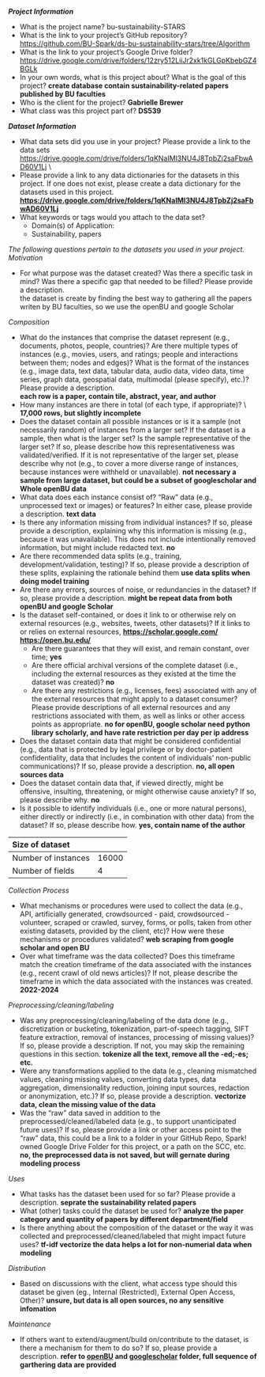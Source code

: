 ***Project Information*** 

* What is the project name? bu-sustainability-STARS 
* What is the link to your project’s GitHub repository?  https://github.com/BU-Spark/ds-bu-sustainability-stars/tree/Algorithm
* What is the link to your project’s Google Drive folder? https://drive.google.com/drive/folders/12zry512LiiJr2xk1kGLGpKbebGZ4BGLk
* In your own words, what is this project about? What is the goal of this project?  **create database contain sustainability-related papers published by BU faculties**
* Who is the client for the project? **Gabrielle Brewer**
* What class was this project part of? **DS539**

***Dataset Information***

* What data sets did you use in your project? Please provide a link to the data sets \
  https://drive.google.com/drive/folders/1qKNaIMl3NU4J8TpbZj2saFbwAD60V1Lj \
* Please provide a link to any data dictionaries for the datasets in this project. If one does not exist, please create a data dictionary for the datasets used in this project. **https://drive.google.com/drive/folders/1qKNaIMl3NU4J8TpbZj2saFbwAD60V1Lj**   
* What keywords or tags would you attach to the data set?  
  * Domain(s) of Application: 
  * Sustainability, papers

*The following questions pertain to the datasets you used in your project.*   
*Motivation* 

* For what purpose was the dataset created? Was there a specific task in mind? Was there a specific gap that needed to be filled? Please provide a description. \
the dataset is create by finding the best way to gathering all the papers writen by BU faculties, so we use the openBU and google Scholar

*Composition*

* What do the instances that comprise the dataset represent (e.g., documents, photos, people, countries)? Are there multiple types of instances (e.g., movies, users, and ratings; people and interactions between them; nodes and edges)? What is the format of the instances (e.g., image data, text data, tabular data, audio data, video data, time series, graph data, geospatial data, multimodal (please specify), etc.)? Please provide a description. \
  **each row is a paper, contain tile, abstract, year, and author**
* How many instances are there in total (of each type, if appropriate)? \ 
  **17,000 rows, but slightly incomplete**
* Does the dataset contain all possible instances or is it a sample (not necessarily random) of instances from a larger set? If the dataset is a sample, then what is the larger set? Is the sample representative of the larger set? If so, please describe how this representativeness was validated/verified. If it is not representative of the larger set, please describe why not (e.g., to cover a more diverse range of instances, because instances were withheld or unavailable).
  **not necessary a sample from large dataset, but could be a subset of googlescholar and Whole openBU data**
* What data does each instance consist of? “Raw” data (e.g., unprocessed text or images) or features? In either case, please provide a description.
  **text data**
* Is there any information missing from individual instances? If so, please provide a description, explaining why this information is missing (e.g., because it was unavailable). This does not include intentionally removed information, but might include redacted text.
  **no** 
* Are there recommended data splits (e.g., training, development/validation, testing)? If so, please provide a description of these splits, explaining the rationale behind them
**use data splits when doing model training**
* Are there any errors, sources of noise, or redundancies in the dataset? If so, please provide a description.
  **might be repeat data from both openBU and google Scholar**
* Is the dataset self-contained, or does it link to or otherwise rely on external resources (e.g., websites, tweets, other datasets)? If it links to or relies on external resources,
  **https://scholar.google.com/** \
  **https://open.bu.edu/**
  * Are there guarantees that they will exist, and remain constant, over time;  **yes**
  * Are there official archival versions of the complete dataset (i.e., including the external resources as they existed at the time the dataset was created)?  **no**
  * Are there any restrictions (e.g., licenses, fees) associated with any of the external resources that might apply to a dataset consumer? Please provide descriptions of all external resources and any restrictions associated with them, as well as links or other access points as appropriate.   **no for openBU, google scholar need python library scholarly, and have rate restriction per day per ip address**
* Does the dataset contain data that might be considered confidential (e.g., data that is protected by legal privilege or by doctor-patient confidentiality, data that includes the content of individuals’ non-public communications)? If so, please provide a description.   **no, all open sources data**
* Does the dataset contain data that, if viewed directly, might be offensive, insulting, threatening, or might otherwise cause anxiety? If so, please describe why.   **no**
* Is it possible to identify individuals (i.e., one or more natural persons), either directly or indirectly (i.e., in combination with other data) from the dataset? If so, please describe how.   **yes, contain name of the author**


| Size of dataset |  |
| :---- | :---- |
| Number of instances | 16000 |
| Number of fields  | 4 |


  
*Collection Process*

* What mechanisms or procedures were used to collect the data (e.g., API, artificially generated, crowdsourced \- paid, crowdsourced \- volunteer, scraped or crawled, survey, forms, or polls, taken from other existing datasets, provided by the client, etc)? How were these mechanisms or procedures validated?  **web scraping from google scholar and open BU**
* Over what timeframe was the data collected? Does this timeframe match the creation timeframe of the data associated with the instances (e.g., recent crawl of old news articles)? If not, please describe the timeframe in which the data associated with the instances was created. **2022-2024**

*Preprocessing/cleaning/labeling* 

* Was any preprocessing/cleaning/labeling of the data done (e.g., discretization or bucketing, tokenization, part-of-speech tagging, SIFT feature extraction, removal of instances, processing of missing values)? If so, please provide a description. If not, you may skip the remaining questions in this section.   **tokenize all the text, remove all the -ed;-es; etc.**
* Were any transformations applied to the data (e.g., cleaning mismatched values, cleaning missing values, converting data types, data aggregation, dimensionality reduction, joining input sources, redaction or anonymization, etc.)? If so, please provide a description.   **vectorize data, clean the missing value of the data**
* Was the “raw” data saved in addition to the preprocessed/cleaned/labeled data (e.g., to support unanticipated future uses)? If so, please provide a link or other access point to the “raw” data, this could be a link to a folder in your GitHub Repo, Spark\! owned Google Drive Folder for this project, or a path on the SCC, etc.  **no, the preprocessed data is not saved, but will gernate during modeling process**

*Uses* 

* What tasks has the dataset been used for so far? Please provide a description.  **seprate the sustainability related papers**
* What (other) tasks could the dataset be used for?  **analyze the paper category and quantity of papers by different department/field**
* Is there anything about the composition of the dataset or the way it was collected and preprocessed/cleaned/labeled that might impact future uses?  **tf-idf vectorize the data helps a lot for non-numerial data when modeling**

*Distribution*

* Based on discussions with the client, what access type should this dataset be given (eg., Internal (Restricted), External Open Access, Other)? **unsure, but data is all open sources, no any sensitive infomation**

*Maintenance* 

* If others want to extend/augment/build on/contribute to the dataset, is there a mechanism for them to do so? If so, please provide a description. **refer to [openBU](https://github.com/BU-Spark/ds-bu-sustainability-stars/tree/Algorithm/24fall/OpenBU) and [googlescholar](https://github.com/BU-Spark/ds-bu-sustainability-stars/tree/Algorithm/24fall/googlescholar) folder, full sequence of garthering data are provided**




